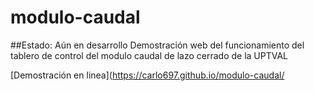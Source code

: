 # modulo-caudal
##Estado: Aún en desarrollo
Demostración web del funcionamiento del tablero de control del modulo caudal de lazo cerrado de la UPTVAL

[Demostración en linea](https://carlo697.github.io/modulo-caudal/